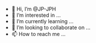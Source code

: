 - 👋 Hi, I’m @JP-JPH
- 👀 I’m interested in ...
- 🌱 I’m currently learning ...
- 💞️ I’m looking to collaborate on ...
- 📫 How to reach me ...

<!---
JP-JPH/JP-JPH is a ✨ special ✨ repository because its `README.md` (this file) appears on your GitHub profile.
You can click the Preview link to take a look at your changes.
--->
